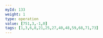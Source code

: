 ```yaml
---
myId: 133
weight: 1
type: operation
value: [751,3,-1,0]
tags: [1,3,6,8,21,25,27,40,48,59,68,71,73]
---
```

